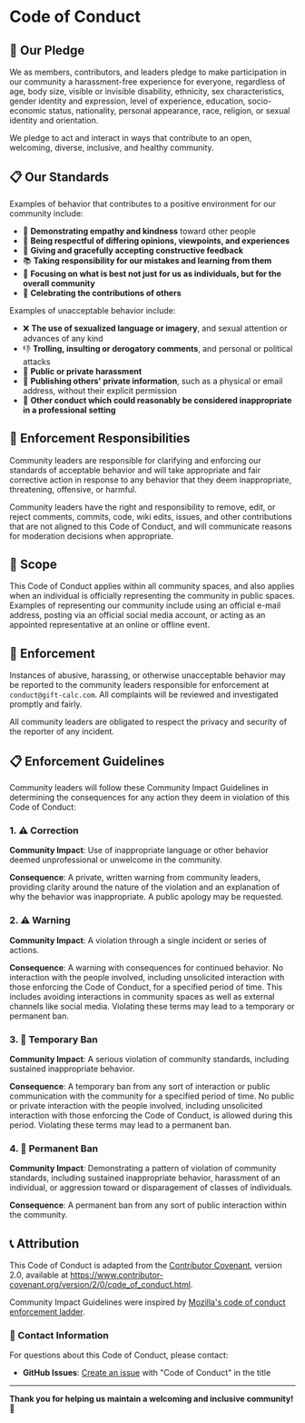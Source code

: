 # Code of Conduct

## 🌟 Our Pledge

We as members, contributors, and leaders pledge to make participation in our community a harassment-free experience for everyone, regardless of age, body size, visible or invisible disability, ethnicity, sex characteristics, gender identity and expression, level of experience, education, socio-economic status, nationality, personal appearance, race, religion, or sexual identity and orientation.

We pledge to act and interact in ways that contribute to an open, welcoming, diverse, inclusive, and healthy community.

## 📋 Our Standards

Examples of behavior that contributes to a positive environment for our community include:

* 🤝 **Demonstrating empathy and kindness** toward other people
* 🎯 **Being respectful of differing opinions, viewpoints, and experiences**
* 🔄 **Giving and gracefully accepting constructive feedback**
* 📚 **Taking responsibility for our mistakes and learning from them**
* 🤝 **Focusing on what is best not just for us as individuals, but for the overall community**
* 🎉 **Celebrating the contributions of others**

Examples of unacceptable behavior include:

* ❌ **The use of sexualized language or imagery**, and sexual attention or advances of any kind
* 👎 **Trolling, insulting or derogatory comments**, and personal or political attacks
* 🚫 **Public or private harassment**
* 📰 **Publishing others' private information**, such as a physical or email address, without their explicit permission
* 🚫 **Other conduct which could reasonably be considered inappropriate in a professional setting**

## 🚨 Enforcement Responsibilities

Community leaders are responsible for clarifying and enforcing our standards of acceptable behavior and will take appropriate and fair corrective action in response to any behavior that they deem inappropriate, threatening, offensive, or harmful.

Community leaders have the right and responsibility to remove, edit, or reject comments, commits, code, wiki edits, issues, and other contributions that are not aligned to this Code of Conduct, and will communicate reasons for moderation decisions when appropriate.

## 📢 Scope

This Code of Conduct applies within all community spaces, and also applies when an individual is officially representing the community in public spaces. Examples of representing our community include using an official e-mail address, posting via an official social media account, or acting as an appointed representative at an online or offline event.

## 🚨 Enforcement

Instances of abusive, harassing, or otherwise unacceptable behavior may be reported to the community leaders responsible for enforcement at `conduct@gift-calc.com`. All complaints will be reviewed and investigated promptly and fairly.

All community leaders are obligated to respect the privacy and security of the reporter of any incident.

## 📋 Enforcement Guidelines

Community leaders will follow these Community Impact Guidelines in determining the consequences for any action they deem in violation of this Code of Conduct:

### 1. ⚠️ Correction
**Community Impact**: Use of inappropriate language or other behavior deemed unprofessional or unwelcome in the community.

**Consequence**: A private, written warning from community leaders, providing clarity around the nature of the violation and an explanation of why the behavior was inappropriate. A public apology may be requested.

### 2. ⚠️ Warning
**Community Impact**: A violation through a single incident or series of actions.

**Consequence**: A warning with consequences for continued behavior. No interaction with the people involved, including unsolicited interaction with those enforcing the Code of Conduct, for a specified period of time. This includes avoiding interactions in community spaces as well as external channels like social media. Violating these terms may lead to a temporary or permanent ban.

### 3. 🚫 Temporary Ban
**Community Impact**: A serious violation of community standards, including sustained inappropriate behavior.

**Consequence**: A temporary ban from any sort of interaction or public communication with the community for a specified period of time. No public or private interaction with the people involved, including unsolicited interaction with those enforcing the Code of Conduct, is allowed during this period. Violating these terms may lead to a permanent ban.

### 4. 🚫 Permanent Ban
**Community Impact**: Demonstrating a pattern of violation of community standards, including sustained inappropriate behavior, harassment of an individual, or aggression toward or disparagement of classes of individuals.

**Consequence**: A permanent ban from any sort of public interaction within the community.

## 📞 Attribution

This Code of Conduct is adapted from the [Contributor Covenant][homepage], version 2.0, available at https://www.contributor-covenant.org/version/2/0/code_of_conduct.html.

Community Impact Guidelines were inspired by [Mozilla's code of conduct enforcement ladder](https://github.com/mozilla/diversity).

[homepage]: https://www.contributor-covenant.org

### 📧 Contact Information

For questions about this Code of Conduct, please contact:
- **GitHub Issues**: [Create an issue](https://github.com/gift-calc/gift-calc/issues) with "Code of Conduct" in the title

---

**Thank you for helping us maintain a welcoming and inclusive community!** 🎁